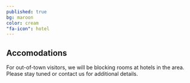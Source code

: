 ```yaml
---
published: true
bg: maroon
color: cream
"fa-icon": hotel
---
```



## Accomodations

For out-of-town visitors, we will be blocking rooms at hotels in the area. Please stay tuned or contact us for additional details.
